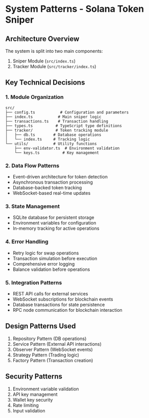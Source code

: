 # System Patterns - Solana Token Sniper

## Architecture Overview
The system is split into two main components:
1. Sniper Module (`src/index.ts`)
2. Tracker Module (`src/tracker/index.ts`)

## Key Technical Decisions

### 1. Module Organization
```
src/
├── config.ts           # Configuration and parameters
├── index.ts           # Main sniper logic
├── transactions.ts    # Transaction handling
├── types.ts          # TypeScript type definitions
├── tracker/          # Token tracking module
│   ├── db.ts        # Database operations
│   └── index.ts     # Tracking logic
└── utils/           # Utility functions
    ├── env-validator.ts  # Environment validation
    └── keys.ts          # Key management
```

### 2. Data Flow Patterns
- Event-driven architecture for token detection
- Asynchronous transaction processing
- Database-backed token tracking
- WebSocket-based real-time updates

### 3. State Management
- SQLite database for persistent storage
- Environment variables for configuration
- In-memory tracking for active operations

### 4. Error Handling
- Retry logic for swap operations
- Transaction simulation before execution
- Comprehensive error logging
- Balance validation before operations

### 5. Integration Patterns
- REST API calls for external services
- WebSocket subscriptions for blockchain events
- Database transactions for state persistence
- RPC node communication for blockchain interaction

## Design Patterns Used
1. Repository Pattern (DB operations)
2. Service Pattern (External API interactions)
3. Observer Pattern (WebSocket events)
4. Strategy Pattern (Trading logic)
5. Factory Pattern (Transaction creation)

## Security Patterns
1. Environment variable validation
2. API key management
3. Wallet key security
4. Rate limiting
5. Input validation